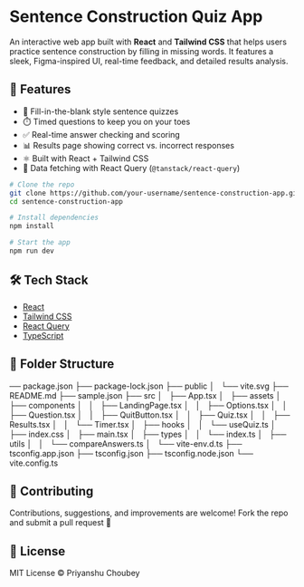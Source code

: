# Sentence Construction Quiz App

An interactive web app built with **React** and **Tailwind CSS** that helps users practice sentence construction by filling in missing words. It features a sleek, Figma-inspired UI, real-time feedback, and detailed results analysis.

## 🚀 Features

- 🧩 Fill-in-the-blank style sentence quizzes
- ⏱️ Timed questions to keep you on your toes
- ✅ Real-time answer checking and scoring
- 📊 Results page showing correct vs. incorrect responses
- ⚛️ Built with React + Tailwind CSS
- 🔄 Data fetching with React Query (`@tanstack/react-query`)

```bash
# Clone the repo
git clone https://github.com/your-username/sentence-construction-app.git
cd sentence-construction-app

# Install dependencies
npm install

# Start the app
npm run dev
```

## 🛠️ Tech Stack

- [React](https://reactjs.org/)
- [Tailwind CSS](https://tailwindcss.com/)
- [React Query](https://tanstack.com/query/latest)
- [TypeScript](https://www.typescriptlang.org/)

## 🧩 Folder Structure
── package.json
├── package-lock.json
├── public
│   └── vite.svg
├── README.md
├── sample.json
├── src
│   ├── App.tsx
│   ├── assets
│   ├── components
│   │   ├── LandingPage.tsx
│   │   ├── Options.tsx
│   │   ├── Question.tsx
│   │   ├── QuitButton.tsx
│   │   ├── Quiz.tsx
│   │   ├── Results.tsx
│   │   └── Timer.tsx
│   ├── hooks
│   │   └── useQuiz.ts
│   ├── index.css
│   ├── main.tsx
│   ├── types
│   │   └── index.ts
│   ├── utils
│   │   └── compareAnswers.ts
│   └── vite-env.d.ts
├── tsconfig.app.json
├── tsconfig.json
├── tsconfig.node.json
└── vite.config.ts



## 🤝 Contributing

Contributions, suggestions, and improvements are welcome! Fork the repo and submit a pull request 🙌

## 📄 License

MIT License © Priyanshu Choubey
